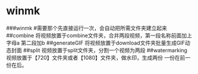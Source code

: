 # winmk
###winmk
#需要那个先直接运行一次，会自动把所需文件夹建立起来
##combine  将视频放置于combine文件夹，合并两段视频，第一段名称前面加上字母a  第二段加b
##generateGIF 将视频放置于download文件夹批量生成GIF动态封面
##split 视频放置于split文件夹，分割一个视频为两段
##watermarking 视频放置于【720】文件夹或者【1080】文件夹，做水印，生成两份  一份在前一份在后。
